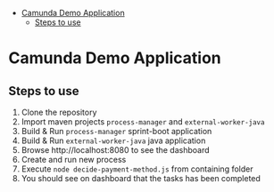 - [Camunda Demo Application](#camunda-demo-application)
  - [Steps to use](#steps-to-use)

# Camunda Demo Application

## Steps to use

  1. Clone the repository
  2. Import maven projects `process-manager` and `external-worker-java`
  3. Build & Run `process-manager` sprint-boot application
  4. Build & Run `external-worker-java` java application
  5. Browse http://localhost:8080 to see the dashboard
  6. Create and run new process
  7. Execute `node decide-payment-method.js` from containing folder
  8. You should see on dashboard that the tasks has been completed

